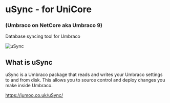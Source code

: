 # uSync - for UniCore
###  (Umbraco on NetCore aka Umbraco 9)
Database syncing tool for Umbraco  

![uSync](https://github.com/KevinJump/uSync8/blob/v9/main/screenshots/importing.gif "uSync Import Animation")


## What is uSync 

uSync is a Umbraco package that reads and writes your Umbraco settings to and from disk. This allows you to source control and deploy changes you make inside Umbraco.

https://jumoo.co.uk/uSync/
